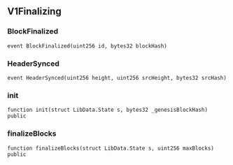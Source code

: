 ## V1Finalizing

### BlockFinalized

```solidity
event BlockFinalized(uint256 id, bytes32 blockHash)
```

### HeaderSynced

```solidity
event HeaderSynced(uint256 height, uint256 srcHeight, bytes32 srcHash)
```

### init

```solidity
function init(struct LibData.State s, bytes32 _genesisBlockHash) public
```

### finalizeBlocks

```solidity
function finalizeBlocks(struct LibData.State s, uint256 maxBlocks) public
```

